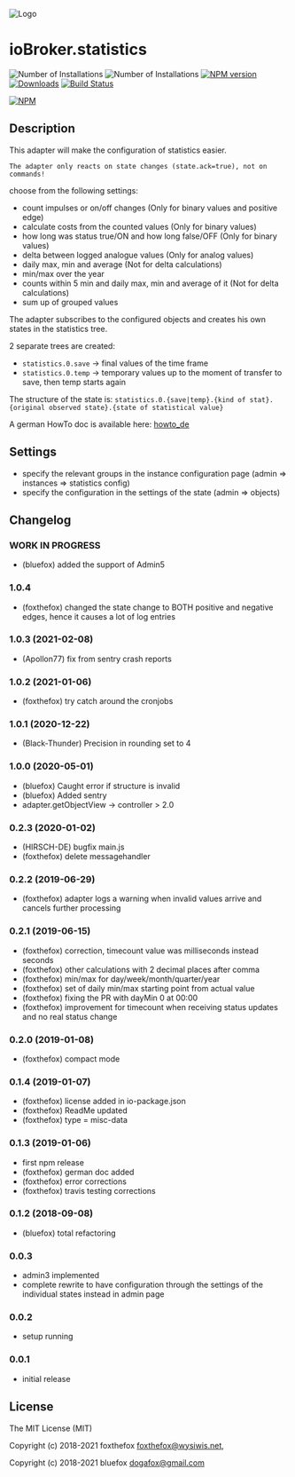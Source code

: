 ![Logo](admin/statistics.png)
# ioBroker.statistics

![Number of Installations](http://iobroker.live/badges/statistics-installed.svg) ![Number of Installations](http://iobroker.live/badges/statistics-stable.svg) [![NPM version](http://img.shields.io/npm/v/iobroker.statistics.svg)](https://www.npmjs.com/package/iobroker.statistics)
[![Downloads](https://img.shields.io/npm/dm/iobroker.statistics.svg)](https://www.npmjs.com/package/iobroker.statistics)
[![Build Status](https://travis-ci.org/iobroker-community-adapters/ioBroker.statistics.svg?branch=master)](https://travis-ci.org/iobroker-community-adapters/ioBroker.statistics)

[![NPM](https://nodei.co/npm/iobroker.statistics.png?downloads=true)](https://nodei.co/npm/iobroker.statistics/)

## Description
This adapter will make the configuration of statistics easier.

`The adapter only reacts on state changes (state.ack=true), not on commands!`

choose from the following settings:

* count impulses or on/off changes (Only for binary values and positive edge)
* calculate costs from the counted values (Only for binary values)
* how long was status true/ON and how long false/OFF (Only for binary values)
* delta between logged analogue values (Only for analog values)
* daily max, min and average (Not for delta calculations)
* min/max over the year
* counts within 5 min and daily max, min and average of it (Not for delta calculations)
* sum up of grouped values

The adapter subscribes to the configured objects and creates his own states in the statistics tree.

2 separate trees are created:
* `statistics.0.save` -> final values of the time frame
* `statistics.0.temp` -> temporary values up to the moment of transfer to save, then temp starts again

The structure of the state is: `statistics.0.{save|temp}.{kind of stat}.{original observed state}.{state of statistical value}`

A german HowTo doc is available here: [howto_de](./doc/howto_de.md)

## Settings
* specify the relevant groups in the instance configuration page (admin => instances => statistics config)
* specify the configuration in the settings of the state (admin => objects)

<!--
	Placeholder for the next version (at the beginning of the line):
	### __WORK IN PROGRESS__
-->

## Changelog
### __WORK IN PROGRESS__
* (bluefox) added the support of Admin5 

### 1.0.4
* (foxthefox) changed the state change to BOTH positive and negative edges, hence it causes a lot of log entries

### 1.0.3 (2021-02-08)
* (Apollon77) fix from sentry crash reports

### 1.0.2 (2021-01-06)
* (foxthefox) try catch around the cronjobs

### 1.0.1 (2020-12-22)
* (Black-Thunder) Precision in rounding set to 4

### 1.0.0 (2020-05-01)
* (bluefox) Caught error if structure is invalid
* (bluefox) Added sentry
* adapter.getObjectView -> controller > 2.0

### 0.2.3 (2020-01-02)
* (HIRSCH-DE) bugfix main.js
* (foxthefox) delete messagehandler

### 0.2.2 (2019-06-29)
* (foxthefox) adapter logs a warning when invalid values arrive and cancels further processing

### 0.2.1 (2019-06-15)
* (foxthefox) correction, timecount value was milliseconds instead seconds
* (foxthefox) other calculations with 2 decimal places after comma
* (foxthefox) min/max for day/week/month/quarter/year
* (foxthefox) set of daily min/max starting point from actual value
* (foxthefox) fixing the PR with dayMin 0 at 00:00
* (foxthefox) improvement for timecount when receiving status updates and no real status change

### 0.2.0 (2019-01-08)
* (foxthefox) compact mode

### 0.1.4 (2019-01-07)
* (foxthefox) license added in io-package.json
* (foxthefox) ReadMe updated
* (foxthefox) type = misc-data

### 0.1.3 (2019-01-06)
* first npm release
* (foxthefox) german doc added
* (foxthefox) error corrections
* (foxthefox) travis testing corrections

### 0.1.2 (2018-09-08)
* (bluefox) total refactoring

### 0.0.3
* admin3 implemented
* complete rewrite to have configuration through the settings of the individual states instead in admin page

### 0.0.2
* setup running

### 0.0.1
* initial release 

## License

The MIT License (MIT)

Copyright (c) 2018-2021 foxthefox <foxthefox@wysiwis.net>,

Copyright (c) 2018-2021 bluefox <dogafox@gmail.com>
